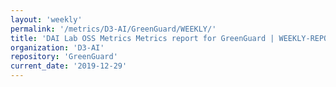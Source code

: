 ```yaml
---
layout: 'weekly'
permalink: '/metrics/D3-AI/GreenGuard/WEEKLY/'
title: 'DAI Lab OSS Metrics Metrics report for GreenGuard | WEEKLY-REPORT-2019-12-29'
organization: 'D3-AI'
repository: 'GreenGuard'
current_date: '2019-12-29'
---
```

